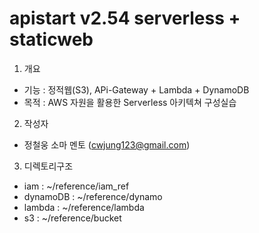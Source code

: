 # apistart v2.54 serverless + staticweb
 
1. 개요 
- 기능 : 정적웹(S3), APi-Gateway + Lambda + DynamoDB 
- 목적 : AWS 자원을 활용한 Serverless 아키텍쳐 구성실습  

2. 작성자   
-  정철웅 소마 멘토 (cwjung123@gmail.com)

3. 디렉토리구조    
- iam : ~/reference/iam_ref
- dynamoDB : ~/reference/dynamo
- lambda : ~/reference/lambda
- s3 : ~/reference/bucket

